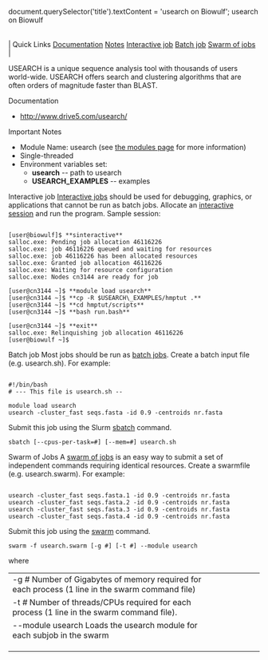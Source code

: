 

document.querySelector('title').textContent = 'usearch on Biowulf';
usearch on Biowulf


|  |
| --- |
| 
Quick Links
[Documentation](#doc)
[Notes](#notes)
[Interactive job](#int) 
[Batch job](#sbatch) 
[Swarm of jobs](#swarm) 
 |



USEARCH is a unique sequence analysis tool with thousands of users world-wide. USEARCH offers search and clustering algorithms that are often orders of magnitude faster than BLAST.



Documentation
* <http://www.drive5.com/usearch/>


Important Notes
* Module Name: usearch (see [the modules page](/apps/modules.html) for more information)
 * Single-threaded
 * Environment variables set:
	+ **usearch** -- path to usearch
	+ **USEARCH\_EXAMPLES** -- examples



Interactive job
[Interactive jobs](/docs/userguide.html#int) should be used for debugging, graphics, or applications that cannot be run as batch jobs.
Allocate an [interactive session](/docs/userguide.html#int) and run the program. Sample session:



```

[user@biowulf]$ **sinteractive**
salloc.exe: Pending job allocation 46116226
salloc.exe: job 46116226 queued and waiting for resources
salloc.exe: job 46116226 has been allocated resources
salloc.exe: Granted job allocation 46116226
salloc.exe: Waiting for resource configuration
salloc.exe: Nodes cn3144 are ready for job

[user@cn3144 ~]$ **module load usearch**
[user@cn3144 ~]$ **cp -R $USEARCH\_EXAMPLES/hmptut .**
[user@cn3144 ~]$ **cd hmptut/scripts**
[user@cn3144 ~]$ **bash run.bash**

[user@cn3144 ~]$ **exit**
salloc.exe: Relinquishing job allocation 46116226
[user@biowulf ~]$

```


Batch job
Most jobs should be run as [batch jobs](/docs/userguide.html#submit).
Create a batch input file (e.g. usearch.sh). For example:



```

#!/bin/bash
# --- This file is usearch.sh --
  
module load usearch
usearch -cluster_fast seqs.fasta -id 0.9 -centroids nr.fasta

```

Submit this job using the Slurm [sbatch](/docs/userguide.html) command.



```
sbatch [--cpus-per-task=#] [--mem=#] usearch.sh
```

Swarm of Jobs 
A [swarm of jobs](/apps/swarm.html) is an easy way to submit a set of independent commands requiring identical resources.
Create a swarmfile (e.g. usearch.swarm). For example:



```

usearch -cluster_fast seqs.fasta.1 -id 0.9 -centroids nr.fasta
usearch -cluster_fast seqs.fasta.2 -id 0.9 -centroids nr.fasta
usearch -cluster_fast seqs.fasta.3 -id 0.9 -centroids nr.fasta
usearch -cluster_fast seqs.fasta.4 -id 0.9 -centroids nr.fasta

```

Submit this job using the [swarm](/apps/swarm.html) command.



```
swarm -f usearch.swarm [-g #] [-t #] --module usearch
```

where


|  |  |  |  |  |  |
| --- | --- | --- | --- | --- | --- |
| -g *#*  Number of Gigabytes of memory required for each process (1 line in the swarm command file)
 | -t *#* Number of threads/CPUs required for each process (1 line in the swarm command file).
 | --module usearch Loads the usearch module for each subjob in the swarm 
 | |
 | |
 | |








